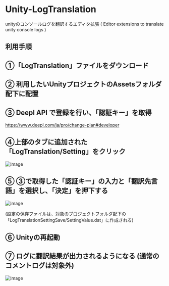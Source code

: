 # Unity-LogTranslation
unityのコンソールログを翻訳するエディタ拡張  ( Editor extensions to translate unity console logs )

## 利用手順

## ①「LogTranslation」ファイルをダウンロード
## ② 利用したいUnityプロジェクトのAssetsフォルダ配下に配置
## ③ Deepl API で登録を行い、「認証キー」を取得
https://www.deepl.com/ja/pro/change-plan#developer

## ④上部のタブに追加された「LogTranslation/Setting」をクリック
![image](https://user-images.githubusercontent.com/84212805/156880496-e75344c9-4050-48fe-a328-af67e4ba91ad.png)

## ⑤ ③で取得した「認証キー」の入力と「翻訳先言語」を選択し、「決定」を押下する
![image](https://user-images.githubusercontent.com/84212805/156880684-c6c5b3ac-20ba-4522-a423-664f58ff560c.png)

(設定の保存ファイルは、対象のプロジェクトフォルダ配下の「LogTranslationSettingSave/SettingValue.dat」に作成される)

## ⑥ Unityの再起動

## ⑦ ログに翻訳結果が出力されるようになる (通常のコメントログは対象外)
![image](https://user-images.githubusercontent.com/84212805/156881009-d82feae9-86e3-4bd0-92c4-90b46bcd1793.png)

